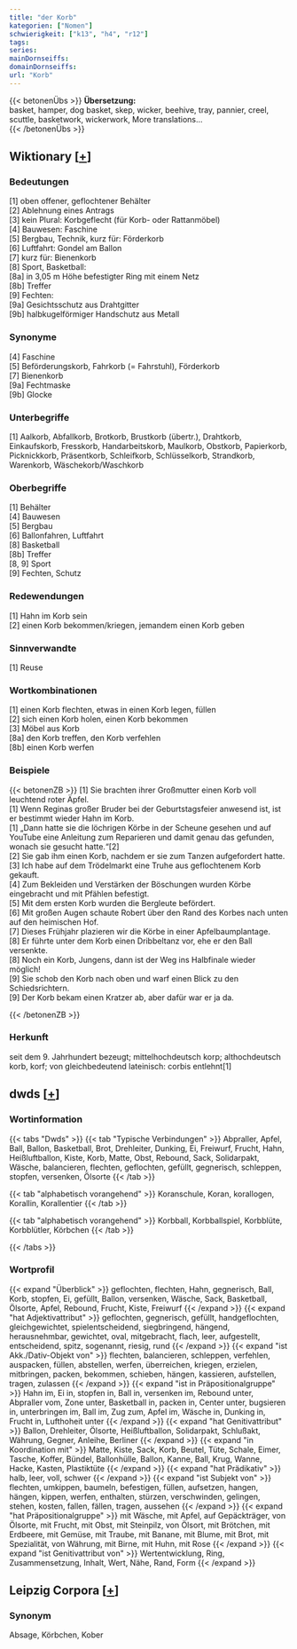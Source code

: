 ```yaml
---
title: "der Korb"
kategorien: ["Nomen"]
schwierigkeit: ["k13", "h4", "r12"]
tags:
series:
mainDornseiffs:
domainDornseiffs:
url: "Korb"
---
```


{{< betonenÜbs >}}
**Übersetzung:**  
basket, hamper, dog basket, skep, wicker, beehive, tray, pannier, creel, scuttle, basketwork, wickerwork, More translations...  
{{< /betonenÜbs >}}

## Wiktionary [[+](https://de.wiktionary.org/wiki/Korb)]

### Bedeutungen
[1] oben offener, geflochtener Behälter  
[2] Ablehnung eines Antrags  
[3] kein Plural: Korbgeflecht (für Korb- oder Rattanmöbel)  
[4] Bauwesen: Faschine  
[5] Bergbau, Technik, kurz für: Förderkorb  
[6] Luftfahrt: Gondel am Ballon  
[7] kurz für: Bienenkorb  
[8] Sport, Basketball:  
[8a] in 3,05 m Höhe befestigter Ring mit einem Netz  
[8b] Treffer  
[9] Fechten:  
[9a] Gesichtsschutz aus Drahtgitter  
[9b] halbkugelförmiger Handschutz aus Metall  

### Synonyme
[4] Faschine  
[5] Beförderungskorb, Fahrkorb (= Fahrstuhl), Förderkorb  
[7] Bienenkorb  
[9a] Fechtmaske  
[9b] Glocke  

### Unterbegriffe
[1] Aalkorb, Abfallkorb, Brotkorb, Brustkorb (übertr.), Drahtkorb, Einkaufskorb, Fresskorb, Handarbeitskorb, Maulkorb, Obstkorb, Papierkorb, Picknickkorb, Präsentkorb, Schleifkorb, Schlüsselkorb, Strandkorb, Warenkorb, Wäschekorb/Waschkorb  

### Oberbegriffe
[1] Behälter  
[4] Bauwesen  
[5] Bergbau  
[6] Ballonfahren, Luftfahrt  
[8] Basketball  
[8b] Treffer  
[8, 9] Sport  
[9] Fechten, Schutz  

### Redewendungen
[1] Hahn im Korb sein  
[2] einen Korb bekommen/kriegen, jemandem einen Korb geben  

### Sinnverwandte
[1] Reuse  

### Wortkombinationen
[1] einen Korb flechten, etwas in einen Korb legen, füllen  
[2] sich einen Korb holen, einen Korb bekommen  
[3] Möbel aus Korb  
[8a] den Korb treffen, den Korb verfehlen  
[8b] einen Korb werfen  

### Beispiele
{{< betonenZB >}}
[1] Sie brachten ihrer Großmutter einen Korb voll leuchtend roter Äpfel.  
[1] Wenn Reginas großer Bruder bei der Geburtstagsfeier anwesend ist, ist er bestimmt wieder Hahn im Korb.  
[1] „Dann hatte sie die löchrigen Körbe in der Scheune gesehen und auf YouTube eine Anleitung zum Reparieren und damit genau das gefunden, wonach sie gesucht hatte.“[2]  
[2] Sie gab ihm einen Korb, nachdem er sie zum Tanzen aufgefordert hatte.  
[3] Ich habe auf dem Trödelmarkt eine Truhe aus geflochtenem Korb gekauft.  
[4] Zum Bekleiden und Verstärken der Böschungen wurden Körbe eingebracht und mit Pfählen befestigt.  
[5] Mit dem ersten Korb wurden die Bergleute befördert.  
[6] Mit großen Augen schaute Robert über den Rand des Korbes nach unten auf den heimischen Hof.  
[7] Dieses Frühjahr plazieren wir die Körbe in einer Apfelbaumplantage.  
[8] Er führte unter dem Korb einen Dribbeltanz vor, ehe er den Ball versenkte.  
[8] Noch ein Korb, Jungens, dann ist der Weg ins Halbfinale wieder möglich!  
[9] Sie schob den Korb nach oben und warf einen Blick zu den Schiedsrichtern.  
[9] Der Korb bekam einen Kratzer ab, aber dafür war er ja da.  

{{< /betonenZB >}}
### Herkunft
seit dem 9. Jahrhundert bezeugt; mittelhochdeutsch korp; althochdeutsch korb, korf; von gleichbedeutend lateinisch: corbis entlehnt[1]  



## dwds [[+](https://www.dwds.de/wb/Korb)]

### Wortinformation
{{< tabs "Dwds" >}}
{{< tab "Typische Verbindungen" >}}
Abpraller, Apfel, Ball, Ballon, Basketball, Brot, Drehleiter, Dunking, Ei, Freiwurf, Frucht, Hahn, Heißluftballon, Kiste, Korb, Matte, Obst, Rebound, Sack, Solidarpakt, Wäsche, balancieren, flechten, geflochten, gefüllt, gegnerisch, schleppen, stopfen, versenken, Ölsorte
{{< /tab >}}

{{< tab "alphabetisch vorangehend" >}}
Koranschule, Koran, korallogen, Korallin, Korallentier
{{< /tab >}}

{{< tab "alphabetisch vorangehend" >}}
Korbball, Korbballspiel, Korbblüte, Korbblütler, Körbchen
{{< /tab >}}

{{< /tabs >}}

### Wortprofil
{{< expand "Überblick" >}} geflochten, flechten, Hahn, gegnerisch, Ball, Korb, stopfen, Ei, gefüllt, Ballon, versenken, Wäsche, Sack, Basketball, Ölsorte, Apfel, Rebound, Frucht, Kiste, Freiwurf {{< /expand >}}
{{< expand "hat Adjektivattribut" >}} geflochten, gegnerisch, gefüllt, handgeflochten, gleichgewichtet, spielentscheidend, siegbringend, hängend, herausnehmbar, gewichtet, oval, mitgebracht, flach, leer, aufgestellt, entscheidend, spitz, sogenannt, riesig, rund {{< /expand >}}
{{< expand "ist Akk./Dativ-Objekt von" >}} flechten, balancieren, schleppen, verfehlen, auspacken, füllen, abstellen, werfen, überreichen, kriegen, erzielen, mitbringen, packen, bekommen, schieben, hängen, kassieren, aufstellen, tragen, zulassen {{< /expand >}}
{{< expand "ist in Präpositionalgruppe" >}} Hahn im, Ei in, stopfen in, Ball in, versenken im, Rebound unter, Abpraller vom, Zone unter, Basketball in, packen in, Center unter, bugsieren in, unterbringen im, Ball im, Zug zum, Apfel im, Wäsche in, Dunking in, Frucht in, Lufthoheit unter {{< /expand >}}
{{< expand "hat Genitivattribut" >}} Ballon, Drehleiter, Ölsorte, Heißluftballon, Solidarpakt, Schlußakt, Währung, Gegner, Anleihe, Berliner {{< /expand >}}
{{< expand "in Koordination mit" >}} Matte, Kiste, Sack, Korb, Beutel, Tüte, Schale, Eimer, Tasche, Koffer, Bündel, Ballonhülle, Ballon, Kanne, Ball, Krug, Wanne, Hacke, Kasten, Plastiktüte {{< /expand >}}
{{< expand "hat Prädikativ" >}} halb, leer, voll, schwer {{< /expand >}}
{{< expand "ist Subjekt von" >}} flechten, umkippen, baumeln, befestigen, füllen, aufsetzen, hangen, hängen, kippen, werfen, enthalten, stürzen, verschwinden, gelingen, stehen, kosten, fallen, fällen, tragen, aussehen {{< /expand >}}
{{< expand "hat Präpositionalgruppe" >}} mit Wäsche, mit Apfel, auf Gepäckträger, von Ölsorte, mit Frucht, mit Obst, mit Steinpilz, von Ölsort, mit Brötchen, mit Erdbeere, mit Gemüse, mit Traube, mit Banane, mit Blume, mit Brot, mit Spezialität, von Währung, mit Birne, mit Huhn, mit Rose {{< /expand >}}
{{< expand "ist Genitivattribut von" >}} Wertentwicklung, Ring, Zusammensetzung, Inhalt, Wert, Nähe, Rand, Form {{< /expand >}}

## Leipzig Corpora [[+](https://corpora.uni-leipzig.de/en/res?word=Korb&corpusId=deu_newscrawl-public_2018)]


### Synonym
Absage, Körbchen, Kober

